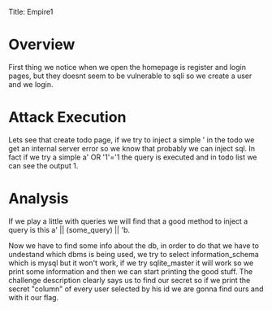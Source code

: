 Title: Empire1

# Overview
First thing we notice when we open the homepage is register and login pages, but they doesnt seem to be vulnerable to sqli so we create a user and we login.

# Attack Execution
Lets see that create todo page, if we try to inject a simple ' in the todo we get an internal server error so we know that probably we can inject sql. In fact if we try a simple a' OR '1'='1 the query is executed and in todo list we can see the output 1.

# Analysis
If we play a little with queries we will find that a good method to inject a query is this a' || (some_query) || 'b.

Now we have to find some info about the db, in order to do that we have to undestand which dbms is being used, we try to select information_schema which is mysql but it won't work, if we try sqlite_master it will work so we print some information and then we can start printing the good stuff.
The challenge description clearly says us to find our secret so if we print the secret "column" of every user selected by his id we are gonna find ours and with it our flag.
